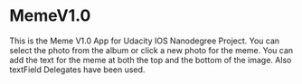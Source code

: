 # MemeV1.0
This is the Meme V1.0 App for Udacity IOS Nanodegree Project. You can select the photo from the album or click a new photo for 
the meme. You can add the text for the meme at both the top and the bottom of the image.
Also textField Delegates have been used.

